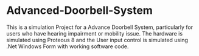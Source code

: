 # Advanced-Doorbell-System
This is a simulation Project for a Advance Doorbell System, particularly for users who have hearing impairment or mobility issue. The hardware is simulated using Proteous 8 and the User input control is simulated using .Net Windows Form with working software code.
